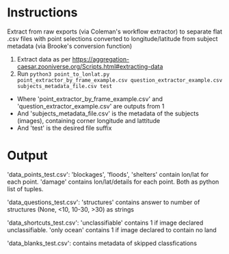 # Instructions
Extract from raw exports (via Coleman's workflow extractor) to separate flat .csv files with point selections converted to longitude/latitude from subject metadata (via Brooke's conversion function)

1. Extract data as per https://aggregation-caesar.zooniverse.org/Scripts.html#extracting-data
2. Run `python3 point_to_lonlat.py point_extractor_by_frame_example.csv question_extractor_example.csv subjects_metadata_file.csv test`
- Where 'point_extractor_by_frame_example.csv' and 'question_extractor_example.csv' are outputs from 1
- And 'subjects_metadata_file.csv' is the metadata of the subjects (images), containing corner longitude and lattitude
- And 'test' is the desired file suffix

# Output
'data_points_test.csv': 'blockages', 'floods', 'shelters' contain lon/lat for each point. 'damage' contains lon/lat/details for each point. Both as python list of tuples. 

'data_questions_test.csv': 'structures' contains answer to number of structures (None, <10, 10-30, >30) as strings

'data_shortcuts_test.csv': 'unclassifiable' contains 1 if image declared unclassifiable. 'only ocean' contains 1 if image declared to contain no land

'data_blanks_test.csv': contains metadata of skipped classfications